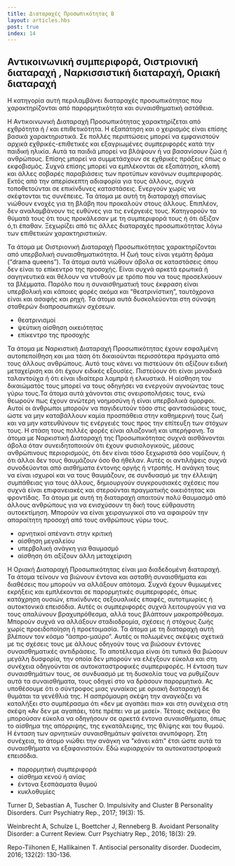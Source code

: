 ```yaml
---
title: Διαταραχές Προσωπικότητας B
layout: articles.hbs
post: true
index: 14
---
```


## Αντικοινωνική συμπεριφορά, Οιστριονική διαταραχή , Ναρκισσιστική διαταραχή, Οριακή διαταραχή

Η κατηγορία αυτή περιλαμβάνει διαταραχές προσωπικότητας που χαρακτηρίζονται από παρορμητικότητα και συναισθηματική
αστάθεια.

Η Αντικοινωνική Διαταραχή Προσωπικότητας χαρακτηρίζεται από εχθρότητα ή / και επιθετικότητα. Η εξαπάτηση και ο χειρισμός
είναι επίσης βασικά χαρακτηριστικά. Σε πολλές περιπτώσεις μπορεί να εμφανιστούν αρχικά εχθρικές-επιθετικές και
εξαγριωμένες συμπεριφορές κατά την παιδική ηλικία. Αυτά τα παιδιά μπορεί να βλάψουν ή να βασανίσουν ζώα ή ανθρώπους.
Επίσης μπορεί να συμμετάσχουν σε εχθρικές πράξεις όπως ο εκφοβισμός. Συχνά επίσης μπορεί να εμπλέκονται σε εξαπάτηση,
κλοπή και άλλες σοβαρές παραβιάσεις των προτύπων κανόνων συμπεριφοράς. Εκτός από την απερίσκεπτη αδιαφορία για τους
άλλους, συχνά τοποθετούνται σε επικίνδυνες καταστάσεις. Ενεργούν χωρίς να σκέφτονται τις συνέπειες. Τα άτομα με αυτή τη
διαταραχή σπανίως νιώθουν ενοχές για τη βλάβη που προκαλούν στους άλλους. Επιπλέον, δεν αναλαμβάνουν τις ευθύνες για τις
ενέργειές τους. Κατηγορούν τα θύματά τους ότι τους προκάλεσαν με τη συμπεριφορά τους ή ότι άξιζαν ό,τι έπαθαν. Ξεχωρίζει
από τις άλλες διαταραχές προσωπικότητας λόγω των επιθετικών χαρακτηριστικών.

Τα άτομα με Οιστριονική Διαταραχή Προσωπικότητας χαρακτηρίζονται από υπερβολική συναισθηματικότητα. Η ζωή τους είναι
γεμάτη δράμα (“drama queens”). Τα άτομα αυτά νιώθουν άβολα σε καταστάσεις όπου δεν είναι το επίκεντρο της προσοχής.
Είναι συχνά αρκετά ερωτικά ή σαγηνευτικά και θέλουν να ντυθούν με τρόπο που να τους προσελκύουν τα βλέμματα. Παρόλο που
η συναισθηματική τους έκφραση είναι υπερβολική και κάποιες φορές ακόμα και “θεατρινίστικη”, ταυτόχρονα είναι και ασαφής
και ρηχή. Τα άτομα αυτά δυσκολεύονται στη σύναψη σταθερών διαπροσωπικών σχέσεων.

* θεατρινισμοί
* ψεύτικη αίσθηση οικειότητας
* επίκεντρο της προσοχής

Τα άτομα με Ναρκιστική Διαταραχή Προσωπικότητας έχουν εσφαλμένη αυτοπεποίθηση και μια τάση ότι δικαιούνται περισσότερα
πράγματα από τους άλλους ανθρώπους. Αυτό τους κάνει να πιστεύουν ότι αξίζουν ειδική μεταχείριση και ότι έχουν ειδικές
εξουσίες. Πιστεύουν ότι είναι μοναδικά ταλαντούχα ή ότι είναι ιδιαίτερα λαμπρά ή ελκυστικά. Η αίσθηση του δικαιώματός
τους μπορεί να τους οδηγήσει να ενεργούν αγνοώντας τους γύρω τους.Τα άτομα αυτά χάνονται στις ονειροπολήσεις τους, ενώ
θεωρούν πως έχουν ανώτερη νοημοσύνη ή είναι υπερβολικά όμορφοι. Αυτοί οι άνθρωποι μπορούν να παγιδευτούν τόσο στις
φαντασιώσεις τους, ώστε να μην καταβάλλουν καμία προσπάθεια στην καθημερινή τους ζωή και να μην κατευθύνουν τις
ενέργειές τους προς την επίτευξη των στόχων τους. Η στάση τους πολλές φορές είναι αλαζονική και υπερήφανη. Τα άτομα με
Ναρκιστική Διαταραχή της Προσωπικότητας συχνά αισθάνονται άβολα όταν συνειδητοποιούν ότι έχουν φυσιολογικούς, μέσους
ανθρώπινους περιορισμούς, ότι δεν είναι τόσο ξεχωριστά όσο νομίζουν, ή ότι άλλοι δεν τους θαυμάζουν όσο θα ήθελαν. Αυτές
οι αντιλήψεις συχνά συνοδεύονται από αισθήματα έντονης οργής ή ντροπής. Η ανάγκη τους να είναι ισχυροί και να τους
θαυμάζουν, σε συνδυασμό με την έλλειψη συμπάθειας για τους άλλους, δημιουργούν συγκρουσιακές σχέσεις που συχνά είναι
επιφανειακές και στερούνται πραγματικής οικειότητας και φροντίδας. Τα άτομα με αυτή τη διαταραχή απαιτούν πολύ θαυμασμό
από άλλους ανθρώπους για να ενισχύσουν τη δική τους εύθραυστη αυτοεκτίμηση. Μπορούν να είναι χειραγωγικοί στο να
αφαιρούν την απαραίτητη προσοχή από τους ανθρώπους γύρω τους.

* αρνητικοί απέναντι στην κριτική
* αίσθηση μεγαλείου
* υπερβολική ανάγκη για θαυμασμό
* αίσθηση ότι αξίζουν άλλη μεταχείριση

Η Οριακή Διαταραχή Προσωπικότητας είναι μια διαδεδομένη διαταραχή. Τα άτομα τείνουν να βιώνουν έντονα και ασταθή
συναισθήματα και διαθέσεις που μπορούν να αλλάξουν απότομα. Συχνά έχουν θυμωμένες εκρήξεις και εμπλέκονται σε
παρορμητικές συμπεριφορές, όπως κατάχρηση ουσιών, επικίνδυνες σεξουαλικές επαφές, αυτοτιμωρίες ή αυτοκτονικά επεισόδια.
Αυτές οι συμπεριφορές συχνά λειτουργούν για να τους απαλύνουν βραχυπρόθεσμα, αλλά τους βλάπτουν μακροπρόθεσμα. Μπορούν
συχνά να αλλάξουν σταδιοδρομία, σχέσεις ή στόχους ζωής χωρίς προειδοποίηση ή προετοιμασία. Τα άτομα με τη διαταραχή αυτή
βλέπουν τον κόσμο “άσπρο-μαύρο”. Αυτές οι πολωμένες σκέψεις σχετικά με τις σχέσεις τους με άλλους οδηγούν τους να
βιώσουν έντονες συναισθηματικές αντιδράσεις. Το αποτέλεσμα είναι ότι τυπικά θα βιώσουν μεγάλη δυσφορία, την οποία δεν
μπορούν να ελέγξουν εύκολα και στη συνέχεια οδηγούνται σε αυτοκαταστροφικές συμπεριφορές. Η ένταση των συναισθημάτων
τους, σε συνδυασμό με τη δυσκολία τους να ρυθμίζουν αυτά τα συναισθήματα, τους οδηγεί στο να δράσουν παρορμητικά. Ας
υποθέσουμε ότι ο σύντροφος μιας γυναίκας με οριακή διαταραχή δε θυμάται τα γενέθλιά της. Η ασπρόμαυρη σκέψη την
αναγκάζει να καταλήξει στο συμπέρασμα ότι «δεν με αγαπάει πια» και στη συνέχεια στη σκέψη «Αν δεν με αγαπάει, τότε
πρέπει να με μισεί». Τέτοιες σκέψεις θα μπορούσαν εύκολα να οδηγήσουν σε αρκετά έντονα συναισθήματα, όπως το αίσθημα της
απόρριψης, της εγκατάλειψης, της θλίψης και του θυμού. Η ένταση των αρνητικών συναισθημάτων φαίνεται ανυπόφορη. Στη
συνέχεια, το άτομο νιώθει την ανάγκη να "κάνει κάτι" έτσι ώστε αυτά τα συναισθήματα να εξαφανιστούν. Εδώ κυριαρχούν τα
αυτοκαταστροφικά επεισόδια.

* παρορμητική συμπεριφορά
* αίσθημα κενού ή ανίας
* έντονα ξεσπάσματα θυμού
* κυκλοθυμίες

Turner D, Sebastian A, Tuscher O. Impulsivity and Cluster B Personality Disorders. Curr Psychiatry Rep., 2017; 19(3):
15.

Weinbrecht A, Schulze L, Boettcher J, Renneberg B. Avoidant Personality Disorder: a Current Review. Curr Psychiatry
Rep., 2016; 18(3): 29.

Repo-Tiihonen E, Hallikainen T. Antisocial personality disorder. Duodecim, 2016; 132(2): 130-136.